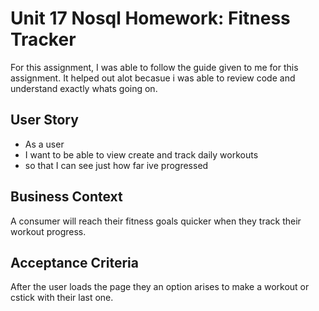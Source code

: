 # Unit 17 Nosql Homework: Fitness Tracker

For this assignment, I was able to follow the guide given to me for this assignment. It helped out alot becasue i was able to review code and understand exactly whats going on. 

## User Story

* As a user
* I want to be able to view create and track daily workouts
* so that I can see just how far ive progressed 


## Business Context

A consumer will reach their fitness goals quicker when they track their workout progress.

## Acceptance Criteria

After the user loads the page they an option arises to make a workout or cstick with their last one.


